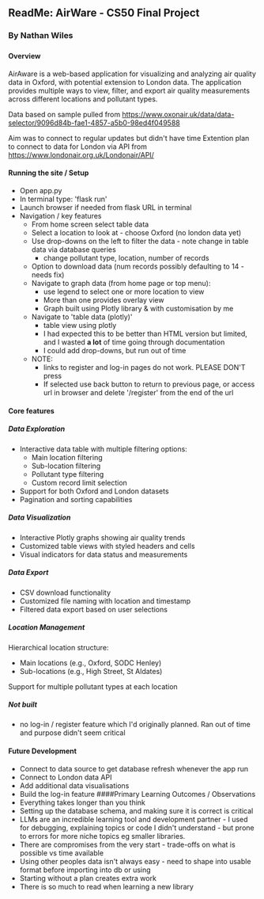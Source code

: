 ## ReadMe: AirWare - CS50 Final Project 
### By Nathan Wiles
###

#### Overview
AirAware is a web-based application for visualizing and analyzing air quality data in Oxford, with potential extension to London data. The application provides multiple ways to view, filter, and export air quality measurements across different locations and pollutant types.

Data based on sample pulled from https://www.oxonair.uk/data/data-selector/9096d84b-fae1-4857-a5b0-98ed4f049588

Aim was to connect to regular updates but didn't have time
Extention plan to connect to data for London via API from https://www.londonair.org.uk/Londonair/API/

#### Running the site / Setup
- Open app.py
- In terminal type: 'flask run' 
- Launch browser if needed from flask URL in terminal
- Navigation / key features
  - From home screen select table data
  - Select a location to look at - choose Oxford (no london data yet)
  - Use drop-downs on the left to filter the data - note change in table data via database queries
    - change pollutant type, location, number of records
  - Option to download data (num records possibly defaulting to 14 - needs fix)
  - Navigate to graph data (from home page or top menu):
    - use legend to select one or more location to view
    - More than one provides overlay view
    - Graph built using Plotly library & with customisation by me
  - Navigate to  'table data (plotly)'
    - table view using plotly
    - I had expected this to be better than HTML version but limited, and I wasted **a lot** of time going through documentation
    - I could add drop-downs, but run out of time
  - NOTE:
    - links to register and log-in pages do not work. PLEASE DON'T press
    - If selected use back button to return to previous page, or access url in browser and delete '/register' from the end of the url

#### Core features
##### Data Exploration
- Interactive data table with multiple filtering options:
  - Main location filtering
  - Sub-location filtering
  - Pollutant type filtering
  - Custom record limit selection
- Support for both Oxford and London datasets
- Pagination and sorting capabilities

##### Data Visualization
- Interactive Plotly graphs showing air quality trends
- Customized table views with styled headers and cells
- Visual indicators for data status and measurements

##### Data Export
- CSV download functionality
- Customized file naming with location and timestamp
- Filtered data export based on user selections

##### Location Management

Hierarchical location structure:
- Main locations (e.g., Oxford, SODC Henley)
- Sub-locations (e.g., High Street, St Aldates)

Support for multiple pollutant types at each location

##### Not built
- no log-in / register feature which I'd originally planned. Ran out of time and purpose didn't seem critical


#### Future Development
- Connect to data source to get database refresh whenever the app run
- Connect to London data API
- Add additional data visualisations
- Build the log-in feature
####Primary Learning Outcomes / Observations  
- Everything takes longer than you think
- Setting up the database schema, and making sure it is correct is critical
- LLMs are an incredible learning tool and development partner - I used for debugging, explaining topics or code I didn't understand - but prone to errors for more niche topics eg smaller libraries.
- There are compromises from the very start - trade-offs on what is possible vs time available
- Using other peoples data isn't always easy - need to shape into usable format before importing into db or using
- Starting without a plan creates extra work
- There is so much to read when learning a new library

